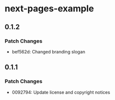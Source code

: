 # next-pages-example

## 0.1.2

### Patch Changes

- bef562d: Changed branding slogan

## 0.1.1

### Patch Changes

- 0092794: Update license and copyright notices
